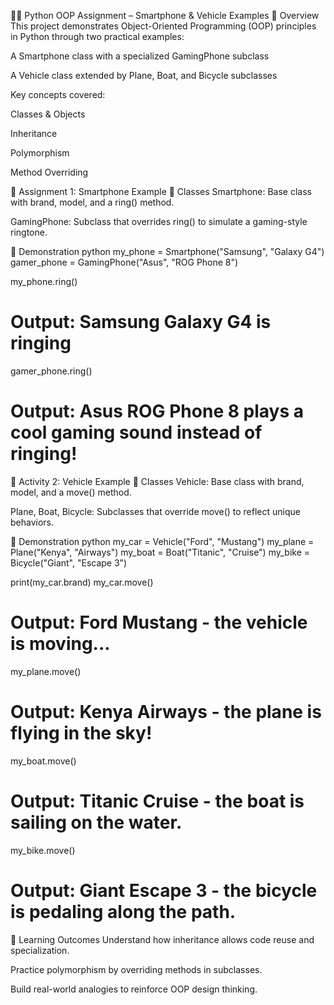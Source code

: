 📱🚗 Python OOP Assignment – Smartphone & Vehicle Examples
🧠 Overview
This project demonstrates Object-Oriented Programming (OOP) principles in Python through two practical examples:

A Smartphone class with a specialized GamingPhone subclass

A Vehicle class extended by Plane, Boat, and Bicycle subclasses

Key concepts covered:

Classes & Objects

Inheritance

Polymorphism

Method Overriding

📱 Assignment 1: Smartphone Example
🔧 Classes
Smartphone: Base class with brand, model, and a ring() method.

GamingPhone: Subclass that overrides ring() to simulate a gaming-style ringtone.

🧪 Demonstration
python
my_phone = Smartphone("Samsung", "Galaxy G4")
gamer_phone = GamingPhone("Asus", "ROG Phone 8")

my_phone.ring()
# Output: Samsung Galaxy G4 is ringing

gamer_phone.ring()
# Output: Asus ROG Phone 8 plays a cool gaming sound instead of ringing!
🚗 Activity 2: Vehicle Example
🔧 Classes
Vehicle: Base class with brand, model, and a move() method.

Plane, Boat, Bicycle: Subclasses that override move() to reflect unique behaviors.

🧪 Demonstration
python
my_car = Vehicle("Ford", "Mustang")
my_plane = Plane("Kenya", "Airways")
my_boat = Boat("Titanic", "Cruise")
my_bike = Bicycle("Giant", "Escape 3")

print(my_car.brand)
my_car.move()
# Output: Ford Mustang - the vehicle is moving...

my_plane.move()
# Output: Kenya Airways - the plane is flying in the sky!

my_boat.move()
# Output: Titanic Cruise - the boat is sailing on the water.

my_bike.move()
# Output: Giant Escape 3 - the bicycle is pedaling along the path.
🧩 Learning Outcomes
Understand how inheritance allows code reuse and specialization.

Practice polymorphism by overriding methods in subclasses.

Build real-world analogies to reinforce OOP design thinking.
